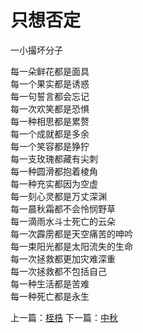 # 只想否定
一小撮坏分子

每一朵鲜花都是面具\
每一个果实都是诱惑\
每一句誓言都会忘记\
每一次欢笑都是恐惧\
每一种相思都是累赘\
每一个成就都是多余\
每一个笑容都是狰狞\
每一支玫瑰都藏有尖刺\
每一种圆滑都抱着棱角\
每一种充实都因为空虚\
每一刻心灵都是万丈深渊\
每一晨秋霜都不会怜悯野草\
每一滴雨水斗士死亡的云朵\
每一次霹雳都是天空痛苦的呻吟\
每一束阳光都是太阳流失的生命\
每一次拯救都更加灾难深重\
每一次拯救都不包括自己\
每一种生活都是苦难\
每一种死亡都是永生


上一篇：[桎梏](874b419dc459486d9accdf0bac4eff48.md)  下一篇：[中秋](0482c88a99b244a7a0a28636d232319b.md)
